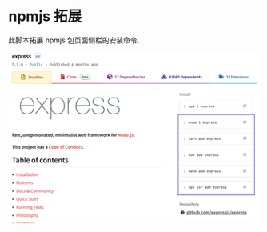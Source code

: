 # npmjs 拓展

此脚本拓展 npmjs 包页面侧栏的安装命令.

![](https://raw.githubusercontent.com/startracex/userscripts/main/docs/npmjs.png)
